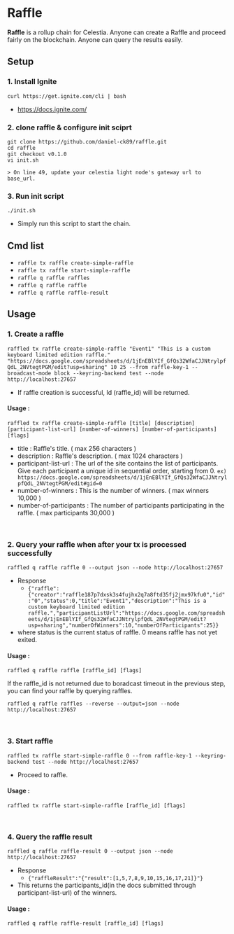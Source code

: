 # Raffle

**Raffle** is a rollup chain for Celestia. Anyone can create a Raffle and proceed fairly on the blockchain. Anyone can query the results easily.

## Setup
### 1. Install Ignite
```curl https://get.ignite.com/cli | bash```

- https://docs.ignite.com/

### 2. clone raffle & configure init sciprt
```
git clone https://github.com/daniel-ck89/raffle.git
cd raffle
git checkout v0.1.0
vi init.sh

> On line 49, update your celestia light node's gateway url to base_url.
```

### 3. Run init script
`./init.sh`

- Simply run this script to start the chain.

## Cmd list
- `raffle tx raffle create-simple-raffle`
- `raffle tx raffle start-simple-raffle`
- `raffle q raffle raffles`
- `raffle q raffle raffle`
- `raffle q raffle raffle-result`

## Usage
### 1. Create a raffle
```raffled tx raffle create-simple-raffle "Event1" "This is a custom keyboard limited edition raffle." "https://docs.google.com/spreadsheets/d/1jEnEBlYIf_GfQs32WfaCJJNtrylpfQdL_2NVtegtPGM/edit?usp=sharing" 10 25 --from raffle-key-1 --broadcast-mode block --keyring-backend test --node http://localhost:27657```
- If raffle creation is successful, Id (raffle_id) will be returned.
#### Usage :
```raffled tx raffle create-simple-raffle [title] [description] [participant-list-url] [number-of-winners] [number-of-participants] [flags]```
- title : Raffle's title. ( max 256 characters )
- description : Raffle's description. ( max 1024 characters )
- participant-list-url : The url of the site contains the list of participants. Give each participant a unique id in sequential order, starting from 0. `ex) https://docs.google.com/spreadsheets/d/1jEnEBlYIf_GfQs32WfaCJJNtrylpfQdL_2NVtegtPGM/edit#gid=0`
- number-of-winners : This is the number of winners. ( max winners 10,000 )
- number-of-participants : The number of participants participating in the raffle. ( max participants 30,000 )


&nbsp;&nbsp;&nbsp;
### 2. Query your raffle when after your tx is processed successfully
```raffled q raffle raffle 0 --output json --node http://localhost:27657```

- Response
  - ```{"raffle":{"creator":"raffle187p7dxsk3s4fujhx2q7a8ftd35fj2jmx97kfu0","id":"0","status":0,"title":"Event1","description":"This is a custom keyboard limited edition raffle.","participantListUrl":"https://docs.google.com/spreadsheets/d/1jEnEBlYIf_GfQs32WfaCJJNtrylpfQdL_2NVtegtPGM/edit?usp=sharing","numberOfWinners":10,"numberOfParticipants":25}}```
- where status is the current status of raffle. 0 means raffle has not yet exited.

#### Usage :
```raffled q raffle raffle [raffle_id] [flags]```

If the raffle_id is not returned due to boradcast timeout in the previous step, you can find your raffle by querying raffles.

```raffled q raffle raffles --reverse --output=json --node http://localhost:27657```


&nbsp;&nbsp;&nbsp;
### 3. Start raffle
```raffled tx raffle start-simple-raffle 0 --from raffle-key-1 --keyring-backend test --node http://localhost:27657```
- Proceed to raffle. 
#### Usage :
```raffled tx raffle start-simple-raffle [raffle_id] [flags]```


&nbsp;&nbsp;&nbsp;
### 4. Query the raffle result
```raffled q raffle raffle-result 0 --output json --node http://localhost:27657```

- Response
  - ```{"raffleResult":"{"result":[1,5,7,8,9,10,15,16,17,21]}"}```
- This returns the participants_id(in the docs submitted through participant-list-url) of the winners.

#### Usage :
```raffled q raffle raffle-result [raffle_id] [flags]```



